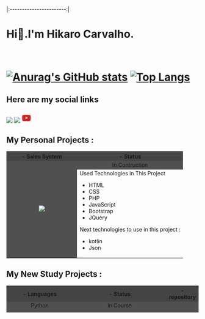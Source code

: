 |:-----------------------:|
# **Hi👋.I'm Hikaro Carvalho.<h1>**
[![Anurag's GitHub stats](https://github-readme-stats.vercel.app/api?username=HIKARO-290&theme=dark&show_icons=true)](https://github.com/anuraghazra/github-readme-stats)
 [![Top Langs](https://github-readme-stats.vercel.app/api/top-langs/?username=HIKARO-290&theme=dark&layout=compact)](https://github.com/anuraghazra/github-readme-stats)

## Here are my social links <h3>
 #####
<a href="https://github.com/HIKARO-290"><img width="5%" src="https://github.githubassets.com/images/modules/logos_page/GitHub-Mark.png"></img></a>
 <a href="https://www.linkedin.com/in/hikaro-fernandes-de-carvalho-737a32209"><img width="5%" src="https://static-exp1.licdn.com/sc/h/8zliikpi39umlw2wr99gu4a0u"></img></a>
 <a href="https://www.youtube.com/channel/UCb3Pa3X0d-IeBuQqgVgnWzg"><img width="5%" src="https://github.com/burgyl/youtube-icon-link/blob/main/icon_128.png"></img></a>
#####




 ## My Personal Projects :
 <table style="border:0;width:100%; color:ffffff; text-align:center;">
        <tr style="background:#444444; width:100%;">
            <th style="width:30%"> - Sales System</th>
            <th style="width:70%"> - Status</th>
        </tr>
        <tr style="background:#505050">
          <a href="https://github.com/HIKARO-290/sales_system"> <td rowspan="2" style="width:40%"><img src="https://github.com/HIKARO-290/sales_system/blob/main/images%20for%20example/screens/sale_and_quotation.png?raw=true" width="auto"></td></a>
           <td style="width:70%"> In Contruction</td>
        </tr>
        <tr>
           <td style="width:70%; text-align:left;"> Used Technologies in This Project 
           
- HTML
- CSS
- PHP
- JavaScript
- Bootstrap
- JQuery
            
Next technologies to use in this project : 
            
- kotlin
- Json 
           
 </tr>
        
        
</table>

## My New Study Projects :
<table style="border:0;width:100%; color:ffffff; text-align:center;">
        <tr style="background:#444444; width:100%;">
            <th style="width:30%"> - Languages</th>
            <th style="width:70%"> - Status</th>
            <th style="width:70%"> - repository </th>
        </tr>
        <tr style="background:#505050">
           <td style="width:40%"> Python </td>
           <td style="width:70%"> In Course</td>
           <td style="width:70%"> 
                  <a href="https://github.com/HIKARO-290/Python-Exercises/tree/main/estudos/exerc%C3%ADcios_para_fixar">
                  </a> 
           </td>
        </tr>
       <tr style="background:#505050">
           <td style="width:40%"></td>
           <td style="width:70%"></td>
           <td style="width:70%"></td>
        </tr>
        
</table>

<!--
**HIKARO-290/HIKARO-290** is a ✨ _special_ ✨ repository because its `README.md` (this file) appears on your GitHub profile.

Here are some ideas to get you started:

- 🔭 I’m currently working on ...
- 🌱 I’m currently learning ...
- 👯 I’m looking to collaborate on ...
- 🤔 I’m looking for help with ...
- 💬 Ask me about ...
- 📫 How to reach me: ...
- 😄 Pronouns: ...
- ⚡ Fun fact: ...
-->
